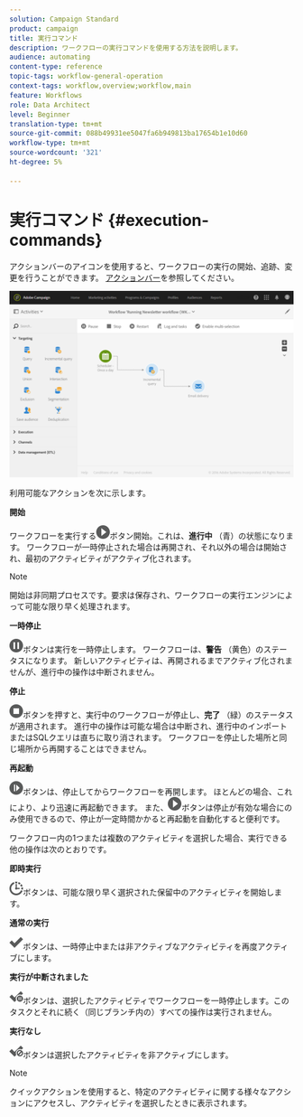 ```yaml
---
solution: Campaign Standard
product: campaign
title: 実行コマンド
description: ワークフローの実行コマンドを使用する方法を説明します。
audience: automating
content-type: reference
topic-tags: workflow-general-operation
context-tags: workflow,overview;workflow,main
feature: Workflows
role: Data Architect
level: Beginner
translation-type: tm+mt
source-git-commit: 088b49931ee5047fa6b949813ba17654b1e10d60
workflow-type: tm+mt
source-wordcount: '321'
ht-degree: 5%

---
```



# 実行コマンド {#execution-commands}

アクションバーのアイコンを使用すると、ワークフローの実行の開始、追跡、変更を行うことができます。 [アクションバー](../../automating/using/workflow-interface.md#action-bar)を参照してください。

![](assets/wkf_execution_2.png)

利用可能なアクションを次に示します。

**開始**

ワークフローを実行する![](assets/play_darkgrey-24px.png)ボタン開始。これは、**進行中** （青）の状態になります。 ワークフローが一時停止された場合は再開され、それ以外の場合は開始され、最初のアクティビティがアクティブ化されます。

>[!NOTE]
>
>開始は非同期プロセスです。要求は保存され、ワークフローの実行エンジンによって可能な限り早く処理されます。

**一時停止**

![](assets/pause_darkgrey-24px.png)ボタンは実行を一時停止します。 ワークフローは、**警告** （黄色）のステータスになります。 新しいアクティビティは、再開されるまでアクティブ化されませんが、進行中の操作は中断されません。

**停止**

![](assets/stop_darkgrey-24px.png)ボタンを押すと、実行中のワークフローが停止し、**完了** （緑）のステータスが適用されます。 進行中の操作は可能な場合は中断され、進行中のインポートまたはSQLクエリは直ちに取り消されます。 ワークフローを停止した場所と同じ場所から再開することはできません。

**再起動**

![](assets/pauseplay_darkgrey-24px.png)ボタンは、停止してからワークフローを再開します。 ほとんどの場合、これにより、より迅速に再起動できます。 また、![](assets/play_darkgrey-24px.png)ボタンは停止が有効な場合にのみ使用できるので、停止が一定時間かかると再起動を自動化すると便利です。

ワークフロー内の1つまたは複数のアクティビティを選択した場合、実行できる他の操作は次のとおりです。

**即時実行**

![](assets/pending_darkgrey-24px.png)ボタンは、可能な限り早く選択された保留中のアクティビティを開始します。

**通常の実行**

![](assets/check_darkgrey-24px.png)ボタンは、一時停止中または非アクティブなアクティビティを再度アクティブにします。

**実行が中断されました**

![](assets/check_pause_darkgrey-24px.png)ボタンは、選択したアクティビティでワークフローを一時停止します。このタスクとそれに続く（同じブランチ内の）すべての操作は実行されません。

**実行なし**

![](assets/checkdisable.png)ボタンは選択したアクティビティを非アクティブにします。

>[!NOTE]
>
>クイックアクションを使用すると、特定のアクティビティに関する様々なアクションにアクセスし、アクティビティを選択したときに表示されます。
